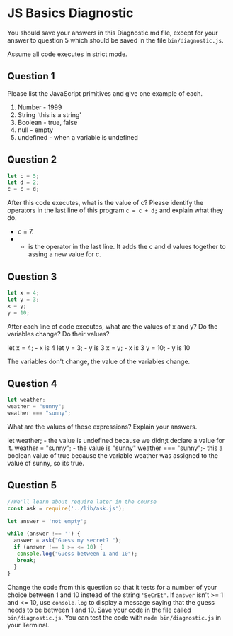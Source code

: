 # JS Basics Diagnostic

You should save your answers in this Diagnostic.md file, except for your answer to
question 5 which should be saved in the file `bin/diagnostic.js`.

Assume all code executes in strict mode.

## Question 1

Please list the JavaScript primitives and give one example of each.
1. Number - 1999
2. String 'this is a string'
3. Boolean - true, false
4. null - empty
5. undefined - when a variable is undefined

## Question 2

```js
let c = 5;
let d = 2;
c = c + d;

```

After this code executes, what is the value of c?  Please identify the operators in the last line of this program `c = c + d;` and explain what they do.

- c = 7.
- + is the operator in the last line. It adds the c and d values together to assing a new value for c.


## Question 3

```js
let x = 4;
let y = 3;
x = y;
y = 10;
```

After each line of code executes, what are the values of x and y?  Do the variables change?  Do their values?


let x = 4; - x is 4
let y = 3; - y is 3
x = y; - x is 3
y = 10; - y is 10

The variables don't change, the value of the variables change.

## Question 4

```js
let weather;
weather = "sunny";
weather === "sunny";
```

What are the values of these expressions?  Explain your answers.

let weather; - the value is undefined because we didn;t declare a value for it.
weather = "sunny"; - the value is "sunny"
weather === "sunny";- this a boolean value of true because the variable weather was assigned to the value of sunny, so its true.


## Question 5

```js
//We'll learn about require later in the course
const ask = require('../lib/ask.js');

let answer = 'not empty';

while (answer !== '') {
  answer = ask("Guess my secret? ");
  if (answer !== 1 >= <= 10) {
   console.log("Guess between 1 and 10");
   break;
  }
}
```

Change the code from this question so that it tests for a number of your choice
between 1 and 10 instead of the string `'SeCrEt'`.  If `answer` isn't >= 1 and
<= 10, use `console.log` to display a message saying that the guess needs to
be between 1 and 10.  Save your code in the file called `bin/diagnostic.js`.
You can test the code with `node bin/diagnostic.js` in your Terminal.
